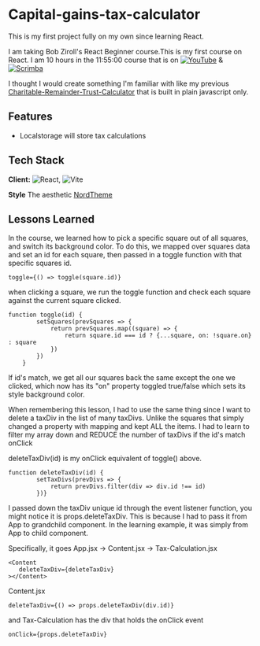 # Capital-gains-tax-calculator


This is my first project fully on my own since learning React.

I am taking Bob Ziroll's React Beginner course.This is my first course on React. I am 10 hours in the 11:55:00 course that is on [![YouTube](https://img.shields.io/badge/YouTube-%23FF0000.svg?style=for-the-badge&logo=YouTube&logoColor=white)](https://youtu.be/bMknfKXIFA8) & [![Scrimba](https://img.shields.io/badge/scrimba-2B283A?style=for-the-badge&logo=scrimba&logoColor=white)](https://scrimba.com/learn/learnreact)

I thought I would create something I'm familiar with like my previous [Charitable-Remainder-Trust-Calculator](https://github.com/MooseCapital/-Charitable-Remainder-Trust-Calculator-) that is built in plain javascript only.



## Features

- Localstorage will store tax calculations


## Tech Stack

**Client:** ![React](https://img.shields.io/badge/react-%2320232a.svg?style=for-the-badge&logo=react&logoColor=%2361DAFB), ![Vite](https://img.shields.io/badge/vite-%23646CFF.svg?style=for-the-badge&logo=vite&logoColor=white)

**Style** The aesthetic [NordTheme](https://www.nordtheme.com/)




## Lessons Learned

In the course, we learned how to pick a specific square out of all squares, and switch its background color. To do this, we mapped over squares data and set an id for each square, then passed in a toggle function with that specific squares id.
```
toggle={() => toggle(square.id)}
```
when clicking a square, we run the toggle function and check each square against the current square clicked.
```
function toggle(id) {
        setSquares(prevSquares => {
            return prevSquares.map((square) => {
                return square.id === id ? {...square, on: !square.on} : square
            })
        })
    }
```
If id's match, we get all our squares back the same except the one we clicked, which now has its "on" property toggled true/false which sets its style background color.

When remembering this lesson, I had to use the same thing since I want to delete a taxDiv in the list of many taxDivs. Unlike the squares that simply changed a property with mapping and kept ALL the items. I had to learn to filter my array down and REDUCE the number of taxDivs if the id's match onClick

deleteTaxDiv(id) is my onClick equivalent of toggle() above.
```
function deleteTaxDiv(id) {
        setTaxDivs(prevDivs => {
            return prevDivs.filter(div => div.id !== id)
        })}
```
 I passed down the taxDiv unique id through the event listener function, you might notice it is props.deleteTaxDiv. This is because I had to pass it from App to grandchild component. In the learning example, it was simply from App to child component.
 
 Specifically, it goes App.jsx -> Content.jsx -> Tax-Calculation.jsx
 ```
<Content
    deleteTaxDiv={deleteTaxDiv}
></Content>
```
Content.jsx
 ```
 deleteTaxDiv={() => props.deleteTaxDiv(div.id)}
 ```
 

and Tax-Calculation has the div that holds the onClick event
```
onClick={props.deleteTaxDiv}
```
